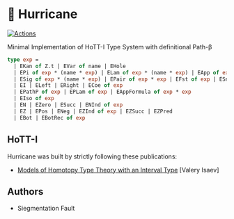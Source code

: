 🧊 Hurricane
============

[![Actions](https://github.com/groupoid/hurricane/workflows/opam/badge.svg)](https://github.com/groupoid/hurricane/actions)

Minimal Implementation of HoTT-I Type System with definitional Path-β

```OCaml
type exp =
  | EKan of Z.t | EVar of name | EHole                                        (* cosmos *)
  | EPi of exp * (name * exp) | ELam of exp * (name * exp) | EApp of exp * exp     (* Π *)
  | ESig of exp * (name * exp) | EPair of exp * exp | EFst of exp | ESnd of exp    (* Σ *)
  | EI | ELeft | ERight | ECoe of exp                                       (* interval *)
  | EPathP of exp | EPLam of exp | EAppFormula of exp * exp                     (* path *)
  | EIso of exp                                                           (* univalence *)
  | EN | EZero | ESucc | ENInd of exp                                              (* N *)
  | EZ | EPos | ENeg | EZInd of exp | EZSucc | EZPred                              (* Z *)
  | EBot | EBotRec of exp                                                          (* ⊥ *)
```

HoTT-I
------

Hurricane was built by strictly following these publications:

* <a href="https://arxiv.org/pdf/2004.14195.pdf">Models of Homotopy Type Theory with an Interval Type</a> [Valery Isaev]

Authors
-------

* Siegmentation Fault
